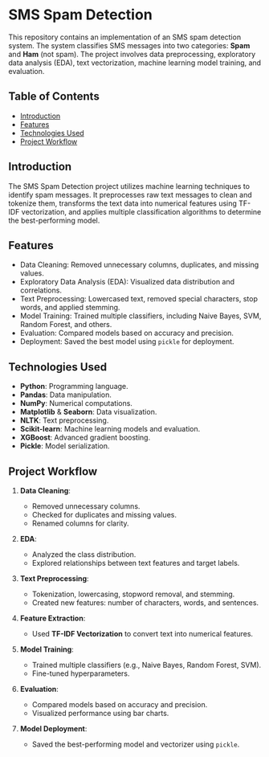 # SMS Spam Detection

This repository contains an implementation of an SMS spam detection system. The system classifies SMS messages into two categories: **Spam** and **Ham** (not spam). The project involves data preprocessing, exploratory data analysis (EDA), text vectorization, machine learning model training, and evaluation.

## Table of Contents
- [Introduction](#introduction)
- [Features](#features)
- [Technologies Used](#technologies-used)
- [Project Workflow](#project-workflow)

## Introduction
The SMS Spam Detection project utilizes machine learning techniques to identify spam messages. It preprocesses raw text messages to clean and tokenize them, transforms the text data into numerical features using TF-IDF vectorization, and applies multiple classification algorithms to determine the best-performing model.

## Features
- Data Cleaning: Removed unnecessary columns, duplicates, and missing values.
- Exploratory Data Analysis (EDA): Visualized data distribution and correlations.
- Text Preprocessing: Lowercased text, removed special characters, stop words, and applied stemming.
- Model Training: Trained multiple classifiers, including Naive Bayes, SVM, Random Forest, and others.
- Evaluation: Compared models based on accuracy and precision.
- Deployment: Saved the best model using `pickle` for deployment.

## Technologies Used
- **Python**: Programming language.
- **Pandas**: Data manipulation.
- **NumPy**: Numerical computations.
- **Matplotlib** & **Seaborn**: Data visualization.
- **NLTK**: Text preprocessing.
- **Scikit-learn**: Machine learning models and evaluation.
- **XGBoost**: Advanced gradient boosting.
- **Pickle**: Model serialization.

## Project Workflow
1. **Data Cleaning**:
   - Removed unnecessary columns.
   - Checked for duplicates and missing values.
   - Renamed columns for clarity.

2. **EDA**:
   - Analyzed the class distribution.
   - Explored relationships between text features and target labels.

3. **Text Preprocessing**:
   - Tokenization, lowercasing, stopword removal, and stemming.
   - Created new features: number of characters, words, and sentences.

4. **Feature Extraction**:
   - Used **TF-IDF Vectorization** to convert text into numerical features.

5. **Model Training**:
   - Trained multiple classifiers (e.g., Naive Bayes, Random Forest, SVM).
   - Fine-tuned hyperparameters.

6. **Evaluation**:
   - Compared models based on accuracy and precision.
   - Visualized performance using bar charts.

7. **Model Deployment**:
   - Saved the best-performing model and vectorizer using `pickle`.
